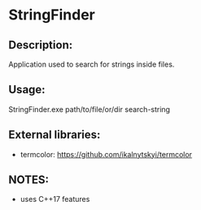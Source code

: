 # StringFinder

## Description:
Application used to search for strings inside files.

## Usage:
StringFinder.exe path/to/file/or/dir search-string

## External libraries:
- termcolor: https://github.com/ikalnytskyi/termcolor

## NOTES:
- uses C++17 features
